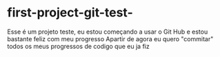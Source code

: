 # first-project-git-test-
Esse é um projeto teste, eu estou começando a usar o Git Hub e estou bastante feliz com meu progresso 
Apartir de agora eu quero "commitar" todos os meus progressos de codigo que eu ja fiz
